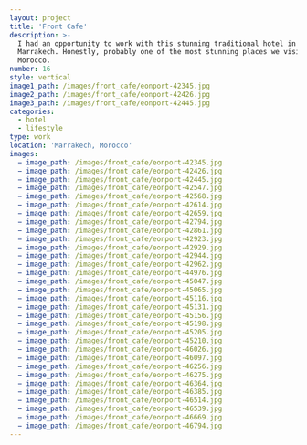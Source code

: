 ```yaml
---
layout: project
title: 'Front Cafe'
description: >-
  I had an opportunity to work with this stunning traditional hotel in
  Marrakech. Honestly, probably one of the most stunning places we visited in
  Morocco.
number: 16
style: vertical
image1_path: /images/front_cafe/eonport-42345.jpg
image2_path: /images/front_cafe/eonport-42426.jpg
image3_path: /images/front_cafe/eonport-42445.jpg
categories:
  - hotel
  - lifestyle
type: work
location: 'Marrakech, Morocco'
images:
  − image_path: /images/front_cafe/eonport-42345.jpg
  − image_path: /images/front_cafe/eonport-42426.jpg
  − image_path: /images/front_cafe/eonport-42445.jpg
  − image_path: /images/front_cafe/eonport-42547.jpg
  − image_path: /images/front_cafe/eonport-42568.jpg
  − image_path: /images/front_cafe/eonport-42614.jpg
  − image_path: /images/front_cafe/eonport-42659.jpg
  − image_path: /images/front_cafe/eonport-42794.jpg
  − image_path: /images/front_cafe/eonport-42861.jpg
  − image_path: /images/front_cafe/eonport-42923.jpg
  − image_path: /images/front_cafe/eonport-42929.jpg
  − image_path: /images/front_cafe/eonport-42944.jpg
  − image_path: /images/front_cafe/eonport-42962.jpg
  − image_path: /images/front_cafe/eonport-44976.jpg
  − image_path: /images/front_cafe/eonport-45047.jpg
  − image_path: /images/front_cafe/eonport-45065.jpg
  − image_path: /images/front_cafe/eonport-45116.jpg
  − image_path: /images/front_cafe/eonport-45131.jpg
  − image_path: /images/front_cafe/eonport-45156.jpg
  − image_path: /images/front_cafe/eonport-45198.jpg
  − image_path: /images/front_cafe/eonport-45205.jpg
  − image_path: /images/front_cafe/eonport-45210.jpg
  − image_path: /images/front_cafe/eonport-46026.jpg
  − image_path: /images/front_cafe/eonport-46097.jpg
  − image_path: /images/front_cafe/eonport-46256.jpg
  − image_path: /images/front_cafe/eonport-46275.jpg
  − image_path: /images/front_cafe/eonport-46364.jpg
  − image_path: /images/front_cafe/eonport-46385.jpg
  − image_path: /images/front_cafe/eonport-46514.jpg
  − image_path: /images/front_cafe/eonport-46539.jpg
  − image_path: /images/front_cafe/eonport-46669.jpg
  − image_path: /images/front_cafe/eonport-46794.jpg
---
```

